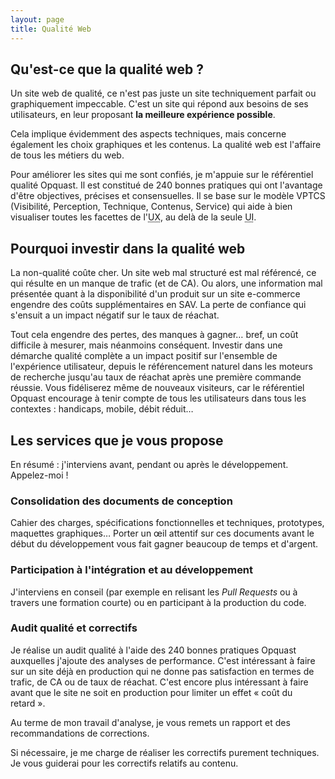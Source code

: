 ```yaml
---
layout: page
title: Qualité Web
---
```


## Qu'est-ce que la qualité web ?

Un site web de qualité, ce n'est pas juste un site techniquement parfait ou graphiquement impeccable. C'est un site qui répond aux besoins de ses utilisateurs, en leur proposant **la meilleure expérience possible**.

Cela implique évidemment des aspects techniques, mais concerne également les choix graphiques et les contenus. La qualité web est l'affaire de tous les métiers du web.

Pour améliorer les sites qui me sont confiés, je m'appuie sur le référentiel qualité Opquast. Il est constitué de 240 bonnes pratiques qui ont l'avantage d'être objectives, précises et consensuelles. Il se base sur le modèle VPTCS (Visibilité, Perception, Technique, Contenus, Service) qui aide à bien visualiser toutes les facettes de l'<abbr lang="en" title="User Experience">UX</abbr>, au delà de la seule <abbr lang="en" title="User interface">UI</abbr>.

## Pourquoi investir dans la qualité web

La non-qualité coûte cher. Un site web mal structuré est mal référencé, ce qui résulte en un manque de trafic (et de CA). Ou alors, une information mal présentée quant à la disponibilité d'un produit sur un site e-commerce engendre des coûts supplémentaires en SAV. La perte de confiance qui s'ensuit a un impact négatif sur le taux de réachat.

Tout cela engendre des pertes, des manques à gagner… bref, un coût difficile à mesurer, mais néanmoins conséquent. Investir dans une démarche qualité complète a un impact positif sur l'ensemble de l'expérience utilisateur, depuis le référencement naturel dans les moteurs de recherche jusqu'au taux de réachat après une première commande réussie. Vous fidéliserez même de nouveaux visiteurs, car le référentiel Opquast encourage à tenir compte de tous les utilisateurs dans tous les contextes : handicaps, mobile, débit réduit…

## Les services que je vous propose

En résumé : j'interviens avant, pendant ou après le développement. Appelez-moi !

### Consolidation des documents de conception

Cahier des charges, spécifications fonctionnelles et techniques, prototypes, maquettes graphiques… Porter un œil attentif sur ces documents avant le début du développement vous fait gagner beaucoup de temps et d'argent.

### Participation à l'intégration et au développement

J'interviens en conseil (par exemple en relisant les <i lang="en">Pull Requests</i> ou à travers une formation courte) ou en participant à la production du code.


### Audit qualité et correctifs

Je réalise un audit qualité à l'aide des 240 bonnes pratiques Opquast auxquelles j'ajoute des analyses de performance. C'est intéressant à faire sur un site déjà en production qui ne donne pas satisfaction en termes de trafic, de CA ou de taux de réachat. C'est encore plus intéressant à faire avant que le site ne soit en production pour limiter un effet « coût du retard ».

Au terme de mon travail d'analyse, je vous remets un rapport et des recommandations de corrections.

Si nécessaire, je me charge de réaliser les correctifs purement techniques. Je vous guiderai pour les correctifs relatifs au contenu.